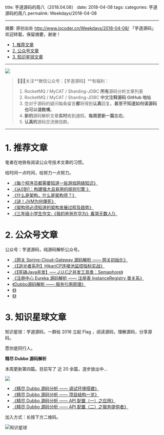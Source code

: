 title: 芋道源码的周八（2018.04.08）
date: 2018-04-08
tags:
categories: 芋道源码的周八
permalink: Weekdays/2018-04-08

-------

摘要: 原创出处 http://www.iocoder.cn/Weekdays/2018-04-08/ 「芋道源码」欢迎转载，保留摘要，谢谢！

- [1. 推荐文章](http://www.iocoder.cn/Weekdays/2018-04-08/)
- [2. 公众号文章](http://www.iocoder.cn/Weekdays/2018-04-08/)
- [3. 知识星球文章](http://www.iocoder.cn/Weekdays/2018-04-08/)

-------

![](http://www.iocoder.cn/images/common/wechat_mp_2017_07_31.jpg)

> 🙂🙂🙂关注**微信公众号：【芋道源码】**有福利：  
> 1. RocketMQ / MyCAT / Sharding-JDBC **所有**源码分析文章列表  
> 2. RocketMQ / MyCAT / Sharding-JDBC **中文注释源码 GitHub 地址**  
> 3. 您对于源码的疑问每条留言**都**将得到**认真**回复。**甚至不知道如何读源码也可以请教噢**。  
> 4. **新的**源码解析文章**实时**收到通知。**每周更新一篇左右**。  
> 5. **认真的**源码交流微信群。

-------

# 1. 推荐文章

笔者在地铁有阅读公众号技术文章的习惯。

给时间一点时间，给努力一点努力。

* [《每个程序员都需要知道一些游戏网络知识》](https://mp.weixin.qq.com/s?__biz=MzAxNjAzMTQyMA==&mid=2648476798&idx=1&sn=b405db869a95e66bc0eb2c96b51e42cd&chksm=83d327adb4a4aebb2dd2e6ec69f456266c04ed842c22f82935d0f76d6d870d36cf99c513d697&mpshare=1&scene=1&srcid=0709wxJZXc09K6z6UWixy4XC#rd)
* [《从0到1：构建强大且易用的规则引擎 》](https://mp.weixin.qq.com/s?__biz=MzAxNjAzMTQyMA==&mid=2648476794&idx=1&sn=42dc104f16d11b7c61406bc74838ab15&chksm=83d327a9b4a4aebfeb1d7bda14ab92e679336ef8519fba9fd2aeb899e393d0b6fc42394a2b99&mpshare=1&scene=1&srcid=07095SyhJSRQRA2jPaxA7tkv#rd)
* [《什么是架构，什么是架构师？》](https://mp.weixin.qq.com/s?__biz=MzIwMzg1ODcwMw==&mid=2247486195&amp;idx=1&amp;sn=f450e6ef4e2f08f6ebe43577a292c8f3&source=41#wechat_redirect)
* [《谜！JVM为何僵死》](https://mp.weixin.qq.com/s?__biz=MzIyMTg0OTExOQ==&mid=2247483807&idx=1&sn=23de05d103390a31691ddddc3423a385&chksm=e83732efdf40bbf989519a3602bd6b94b1b472a4da628c23307b7d835cb4120f97e412acb53e&mpshare=1&scene=1&srcid=0716YW8N9fmlxExwAs9Cqwqj#rd)
* [《架构师必须知道的架构发展过程及趋势》](https://mp.weixin.qq.com/s?__biz=MzAwNjE3ODQ4NQ==&mid=2650898706&idx=1&sn=756192c5b73963749f3327a3c961e4b6&chksm=80e472c8b793fbde52e25bae6b956ddacab6409b8bb5b87439994c93b62b16b350727ee8f3ab&mpshare=1&scene=1&srcid=0709DuIoHP1BV4lhpy9x8FOT#rd)
* [《三年级小学生作文:《我的爸爸在华为》看哭无数人!》](https://mp.weixin.qq.com/s?__biz=MjM5MDI1ODUyMA==&mid=2672939003&idx=1&sn=16a1e3e4cc575c3606e44b5abed60cfa&chksm=bce2ebcc8b9562daa912f6d950e1fbe6555fbfa937eed97b4dc9b1d7634fb3ed4534ba64154f&mpshare=1&scene=1&srcid=0709hg7dOKroVq8JTAIT2FDD#rd)

# 2. 公众号文章

公众号：芋道源码，纯源码解析公众号。

* [《网关 Spring-Cloud-Gateway 源码解析 —— 网关初始化》](https://mp.weixin.qq.com/s?__biz=MzUzMTA2NTU2Ng==&mid=2247484320&idx=1&sn=f3623641a17ffe8fd2b6cdeeafd16130&chksm=fa497c11cd3ef507af8c92bcfaa38a71d89d4a1a1690283f9b322d70ed18f153eeaceda01f03#rd)
* [《【追光者系列】HikariCP连接池监控指标实战》](https://mp.weixin.qq.com/s?__biz=MzUzMTA2NTU2Ng==&mid=2247484322&idx=1&sn=c31d2517f5e41f89ccb0a2f8d736854f&chksm=fa497c13cd3ef505f0eeb280ad2ccbd44aef3ec34fd2805f8c82e18c2e324c905732c5b74543#rd)
* [《【死磕Java并发】—– J.U.C之并发工具类：Semaphore》](https://mp.weixin.qq.com/s?__biz=MzUzMTA2NTU2Ng==&mid=2247484323&idx=1&sn=cb2b572227a9004840abdfd26e7dd336&chksm=fa497c12cd3ef50447bf162d63d977747dd4478a75ccda46522c6903d386b5c69581670b495a#rd)
* [《注册中心 Eureka 源码解析 —— 注册表 InstanceRegistry 类关系》](https://mp.weixin.qq.com/s?__biz=MzUzMTA2NTU2Ng==&mid=2247484324&idx=1&sn=bdac85369c1f5cffd37ebaca1cb07d43&chksm=fa497c15cd3ef503374508e8a669c2fa16d444f9ac2cc8e5ad918ac4bf19685f23f40725f160#rd)
* [《Dubbo源码解析 —— 服务引用原理》](https://mp.weixin.qq.com/s?__biz=MzUzMTA2NTU2Ng==&mid=2247484325&idx=1&sn=1c686d832f5e88aacda2c089be8d831f&chksm=fa497c14cd3ef502a82eb7f8f4a57703762912911dff01968aabe9d42a9c695f9ce8ad13ed76#rd)
* [《》]()
* [《》]()

# 3. 知识星球文章 

知识星球：芋道源码，一群给 2018 立起 Flag ，阅读源码，理解源码，分享源码。

愿你是同行人。

**精尽 Dubbo 源码解析**

本周更新第四篇。目前写了 近 20 余篇，逐步放出中...

![](http://www.iocoder.cn/images/Weekdays/2018_04_08/01.png)

* [《精尽 Dubbo 源码分析 —— 调试环境搭建》](#)
* [《精尽 Dubbo 源码分析 —— 项目结构一览》](#)
* [《精尽 Dubbo 源码分析 —— API 配置（一）之应用》](#)
* [《精尽 Dubbo 源码分析 —— API 配置（二）之服务提供者》](#)


加入方式：长按下方二维码。

![知识星球](http://www.iocoder.cn/images/Architecture/2017_12_29/01.png)